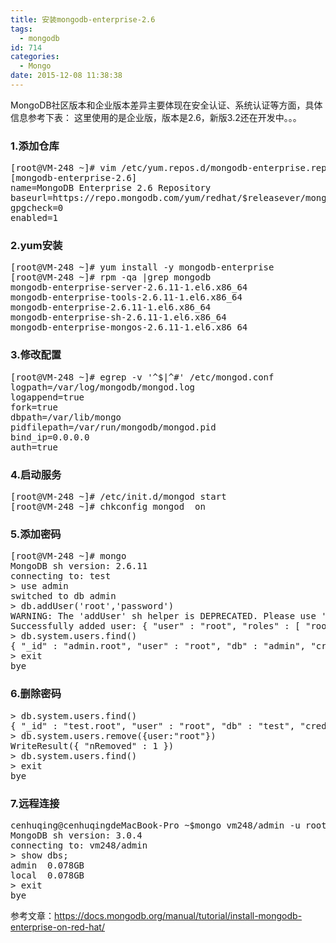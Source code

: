 ```yaml
---
title: 安装mongodb-enterprise-2.6
tags:
  - mongodb
id: 714
categories:
  - Mongo
date: 2015-12-08 11:38:38
---
```


MongoDB社区版本和企业版本差异主要体现在安全认证、系统认证等方面，具体信息参考下表：
这里使用的是企业版，版本是2.6，新版3.2还在开发中。。。
<!-- more -->
### 1.添加仓库

<pre class="lang:sh decode:true ">[root@VM-248 ~]# vim /etc/yum.repos.d/mongodb-enterprise.repo
[mongodb-enterprise-2.6]
name=MongoDB Enterprise 2.6 Repository
baseurl=https://repo.mongodb.com/yum/redhat/$releasever/mongodb-enterprise/2.6/$basearch/
gpgcheck=0
enabled=1</pre>

### 2.yum安装

<pre class="lang:sh decode:true ">[root@VM-248 ~]# yum install -y mongodb-enterprise
[root@VM-248 ~]# rpm -qa |grep mongodb
mongodb-enterprise-server-2.6.11-1.el6.x86_64
mongodb-enterprise-tools-2.6.11-1.el6.x86_64
mongodb-enterprise-2.6.11-1.el6.x86_64
mongodb-enterprise-sh-2.6.11-1.el6.x86_64
mongodb-enterprise-mongos-2.6.11-1.el6.x86_64</pre>

### 3.修改配置

<pre class="lang:sh decode:true ">[root@VM-248 ~]# egrep -v '^$|^#' /etc/mongod.conf
logpath=/var/log/mongodb/mongod.log
logappend=true
fork=true
dbpath=/var/lib/mongo
pidfilepath=/var/run/mongodb/mongod.pid
bind_ip=0.0.0.0
auth=true</pre>

### 4.启动服务

<pre class="lang:sh decode:true ">[root@VM-248 ~]# /etc/init.d/mongod start
[root@VM-248 ~]# chkconfig mongod  on</pre>

### 5.添加密码

<pre class="lang:sh decode:true ">[root@VM-248 ~]# mongo
MongoDB sh version: 2.6.11
connecting to: test
&gt; use admin
switched to db admin
&gt; db.addUser('root','password')
WARNING: The 'addUser' sh helper is DEPRECATED. Please use 'createUser' instead
Successfully added user: { "user" : "root", "roles" : [ "root" ] }
&gt; db.system.users.find()
{ "_id" : "admin.root", "user" : "root", "db" : "admin", "credentials" : { "MONGODB-CR" : "29e87d0a8716c4ae20efbcdd9d252f5b" }, "roles" : [ { "role" : "root", "db" : "admin" } ] }
&gt; exit
bye</pre>

### 6.删除密码

<pre class="lang:sh decode:true ">&gt; db.system.users.find()
{ "_id" : "test.root", "user" : "root", "db" : "test", "credentials" : { "MONGODB-CR" : "29e87d0a8716c4ae20efbcdd9d252f5b" }, "roles" : [ { "role" : "dbOwner", "db" : "test" } ] }
&gt; db.system.users.remove({user:"root"})
WriteResult({ "nRemoved" : 1 })
&gt; db.system.users.find()
&gt; exit
bye</pre>

### 7.远程连接

<pre class="lang:sh decode:true ">cenhuqing@cenhuqingdeMacBook-Pro ~$mongo vm248/admin -u root -p password
MongoDB sh version: 3.0.4
connecting to: vm248/admin
&gt; show dbs;
admin  0.078GB
local  0.078GB
&gt; exit
bye</pre>
参考文章：https://docs.mongodb.org/manual/tutorial/install-mongodb-enterprise-on-red-hat/
